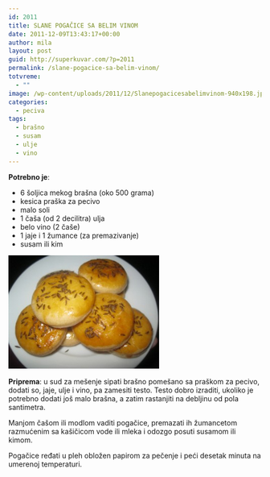 ```yaml
---
id: 2011
title: SLANE POGAČICE SA BELIM VINOM
date: 2011-12-09T13:43:17+00:00
author: mila
layout: post
guid: http://superkuvar.com/?p=2011
permalink: /slane-pogacice-sa-belim-vinom/
totvreme:
  - ""
image: /wp-content/uploads/2011/12/Slanepogacicesabelimvinom-940x198.jpg
categories:
  - peciva
tags:
  - brašno
  - susam
  - ulje
  - vino
---
```

**Potrebno je**:

  * 6 šoljica mekog brašna (oko 500 grama)
  * kesica praška za pecivo
  * malo soli
  * 1 čaša (od 2 decilitra) ulja
  * belo vino (2 čaše)
  * 1 jaje i 1 žumance (za premazivanje)
  * susam ili kim

<img class="alignnone size-medium wp-image-5937" src="/wp-content/uploads/2011/12/Slanepogacicesabelimvinom-300x225.jpg" alt="Slanepogacicesabelimvinom" width="300" height="225" /> 

**Priprema**: u sud za mešenje sipati brašno pomešano sa praškom za pecivo, dodati so, jaje, ulje i vino, pa zamesiti testo. Testo dobro izraditi, ukoliko je potrebno dodati još malo brašna, a zatim rastanjiti na debljinu od pola santimetra.

Manjom čašom ili modlom vaditi pogačice, premazati ih žumancetom razmućenim sa kašičicom vode ili mleka i odozgo posuti susamom ili kimom.

Pogačice ređati u pleh obložen papirom za pečenje i peći desetak minuta na umerenoj temperaturi.